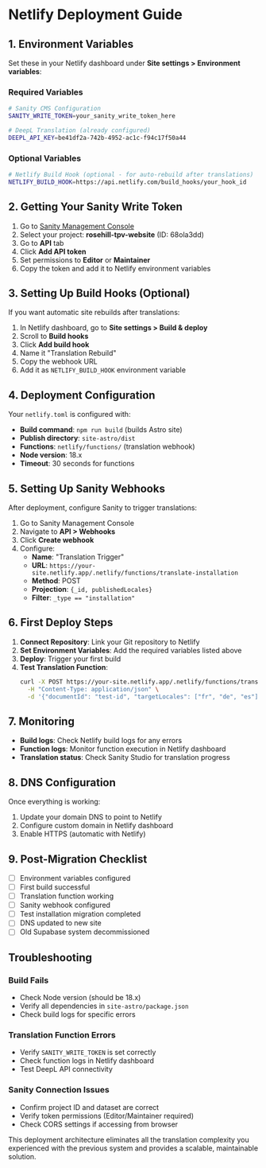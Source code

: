 # Netlify Deployment Guide

## 1. Environment Variables

Set these in your Netlify dashboard under **Site settings > Environment variables**:

### Required Variables

```bash
# Sanity CMS Configuration
SANITY_WRITE_TOKEN=your_sanity_write_token_here

# DeepL Translation (already configured)
DEEPL_API_KEY=be41df2a-742b-4952-ac1c-f94c17f50a44
```

### Optional Variables

```bash
# Netlify Build Hook (optional - for auto-rebuild after translations)
NETLIFY_BUILD_HOOK=https://api.netlify.com/build_hooks/your_hook_id
```

## 2. Getting Your Sanity Write Token

1. Go to [Sanity Management Console](https://www.sanity.io/manage)
2. Select your project: **rosehill-tpv-website** (ID: 68ola3dd)
3. Go to **API** tab
4. Click **Add API token**
5. Set permissions to **Editor** or **Maintainer**
6. Copy the token and add it to Netlify environment variables

## 3. Setting Up Build Hooks (Optional)

If you want automatic site rebuilds after translations:

1. In Netlify dashboard, go to **Site settings > Build & deploy**
2. Scroll to **Build hooks**
3. Click **Add build hook**
4. Name it "Translation Rebuild" 
5. Copy the webhook URL
6. Add it as `NETLIFY_BUILD_HOOK` environment variable

## 4. Deployment Configuration

Your `netlify.toml` is configured with:

- **Build command**: `npm run build` (builds Astro site)
- **Publish directory**: `site-astro/dist`
- **Functions**: `netlify/functions/` (translation webhook)
- **Node version**: 18.x
- **Timeout**: 30 seconds for functions

## 5. Setting Up Sanity Webhooks

After deployment, configure Sanity to trigger translations:

1. Go to Sanity Management Console
2. Navigate to **API > Webhooks**
3. Click **Create webhook**
4. Configure:
   - **Name**: "Translation Trigger"
   - **URL**: `https://your-site.netlify.app/.netlify/functions/translate-installation`
   - **Method**: POST
   - **Projection**: `{_id, publishedLocales}`
   - **Filter**: `_type == "installation"`

## 6. First Deploy Steps

1. **Connect Repository**: Link your Git repository to Netlify
2. **Set Environment Variables**: Add the required variables listed above
3. **Deploy**: Trigger your first build
4. **Test Translation Function**: 
   ```bash
   curl -X POST https://your-site.netlify.app/.netlify/functions/translate-installation \
     -H "Content-Type: application/json" \
     -d '{"documentId": "test-id", "targetLocales": ["fr", "de", "es"]}'
   ```

## 7. Monitoring

- **Build logs**: Check Netlify build logs for any errors
- **Function logs**: Monitor function execution in Netlify dashboard
- **Translation status**: Check Sanity Studio for translation progress

## 8. DNS Configuration

Once everything is working:

1. Update your domain DNS to point to Netlify
2. Configure custom domain in Netlify dashboard
3. Enable HTTPS (automatic with Netlify)

## 9. Post-Migration Checklist

- [ ] Environment variables configured
- [ ] First build successful
- [ ] Translation function working
- [ ] Sanity webhook configured
- [ ] Test installation migration completed
- [ ] DNS updated to new site
- [ ] Old Supabase system decommissioned

## Troubleshooting

### Build Fails
- Check Node version (should be 18.x)
- Verify all dependencies in `site-astro/package.json`
- Check build logs for specific errors

### Translation Function Errors
- Verify `SANITY_WRITE_TOKEN` is set correctly
- Check function logs in Netlify dashboard
- Test DeepL API connectivity

### Sanity Connection Issues
- Confirm project ID and dataset are correct
- Verify token permissions (Editor/Maintainer required)
- Check CORS settings if accessing from browser

This deployment architecture eliminates all the translation complexity you experienced with the previous system and provides a scalable, maintainable solution.